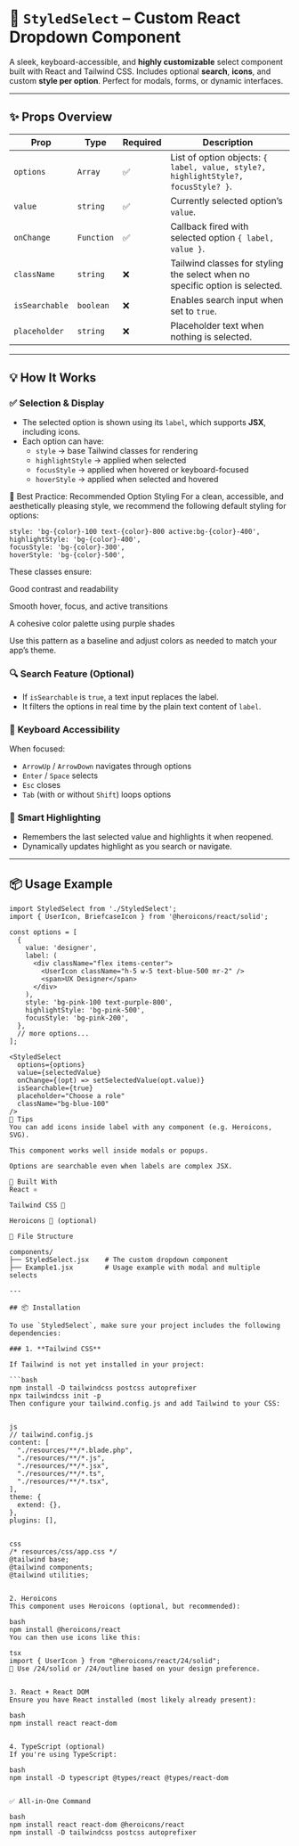 # 🌟 `StyledSelect` – Custom React Dropdown Component

A sleek, keyboard-accessible, and **highly customizable** select component built with React and Tailwind CSS. Includes optional **search**, **icons**, and custom **style per option**. Perfect for modals, forms, or dynamic interfaces.

---

## ✨ Props Overview

| Prop          | Type       | Required | Description |
|---------------|------------|----------|-------------|
| `options`     | `Array`    | ✅       | List of option objects: `{ label, value, style?, highlightStyle?, focusStyle? }`. |
| `value`       | `string`   | ✅       | Currently selected option’s `value`. |
| `onChange`    | `Function` | ✅       | Callback fired with selected option `{ label, value }`. |
| `className`   | `string`   | ❌       | Tailwind classes for styling the select when no specific option is selected. |
| `isSearchable`| `boolean`  | ❌       | Enables search input when set to `true`. |
| `placeholder` | `string`   | ❌       | Placeholder text when nothing is selected. |

---

## 💡 How It Works

### ✅ **Selection & Display**

- The selected option is shown using its `label`, which supports **JSX**, including icons.
- Each option can have:
  - `style` → base Tailwind classes for rendering
  - `highlightStyle` → applied when selected
  - `focusStyle` → applied when hovered or keyboard-focused
  - `hoverStyle` → applied when selected and hovered

🎨 Best Practice: Recommended Option Styling
For a clean, accessible, and aesthetically pleasing style, we recommend the following default styling for options:
```tsx
style: 'bg-{color}-100 text-{color}-800 active:bg-{color}-400',
highlightStyle: 'bg-{color}-400',
focusStyle: 'bg-{color}-300',
hoverStyle: 'bg-{color}-500',

```

These classes ensure:

Good contrast and readability

Smooth hover, focus, and active transitions

A cohesive color palette using purple shades

Use this pattern as a baseline and adjust colors as needed to match your app’s theme.

### 🔍 **Search Feature (Optional)**

- If `isSearchable` is `true`, a text input replaces the label.
- It filters the options in real time by the plain text content of `label`.

### 🎯 **Keyboard Accessibility**

When focused:
- `ArrowUp` / `ArrowDown` navigates through options
- `Enter` / `Space` selects
- `Esc` closes
- `Tab` (with or without `Shift`) loops options

### 🧠 **Smart Highlighting**

- Remembers the last selected value and highlights it when reopened.
- Dynamically updates highlight as you search or navigate.

---

## 📦 Usage Example

```tsx
import StyledSelect from './StyledSelect';
import { UserIcon, BriefcaseIcon } from '@heroicons/react/solid';

const options = [
  {
    value: 'designer',
    label: (
      <div className="flex items-center">
        <UserIcon className="h-5 w-5 text-blue-500 mr-2" />
        <span>UX Designer</span>
      </div>
    ),
    style: 'bg-pink-100 text-purple-800',
    highlightStyle: 'bg-pink-500',
    focusStyle: 'bg-pink-200',
  },
  // more options...
];

<StyledSelect
  options={options}
  value={selectedValue}
  onChange={(opt) => setSelectedValue(opt.value)}
  isSearchable={true}
  placeholder="Choose a role"
  className="bg-blue-100"
/>
🧩 Tips
You can add icons inside label with any component (e.g. Heroicons, SVG).

This component works well inside modals or popups.

Options are searchable even when labels are complex JSX.

🧱 Built With
React ⚛️

Tailwind CSS 💨

Heroicons 🎨 (optional)

📁 File Structure

components/
├── StyledSelect.jsx    # The custom dropdown component
├── Example1.jsx        # Usage example with modal and multiple selects

---

## 📦 Installation

To use `StyledSelect`, make sure your project includes the following dependencies:

### 1. **Tailwind CSS**

If Tailwind is not yet installed in your project:

```bash
npm install -D tailwindcss postcss autoprefixer
npx tailwindcss init -p
Then configure your tailwind.config.js and add Tailwind to your CSS:


js
// tailwind.config.js
content: [
  "./resources/**/*.blade.php",
  "./resources/**/*.js",
  "./resources/**/*.jsx",
  "./resources/**/*.ts",
  "./resources/**/*.tsx",
],
theme: {
  extend: {},
},
plugins: [],


css
/* resources/css/app.css */
@tailwind base;
@tailwind components;
@tailwind utilities;


2. Heroicons
This component uses Heroicons (optional, but recommended):

bash
npm install @heroicons/react
You can then use icons like this:

tsx
import { UserIcon } from "@heroicons/react/24/solid";
📝 Use /24/solid or /24/outline based on your design preference.


3. React + React DOM
Ensure you have React installed (most likely already present):

bash
npm install react react-dom


4. TypeScript (optional)
If you're using TypeScript:

bash
npm install -D typescript @types/react @types/react-dom


✅ All-in-One Command

bash
npm install react react-dom @heroicons/react
npm install -D tailwindcss postcss autoprefixer
